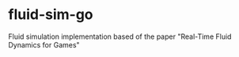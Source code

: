 # fluid-sim-go
Fluid simulation implementation based of the paper "Real-Time Fluid Dynamics for Games"
